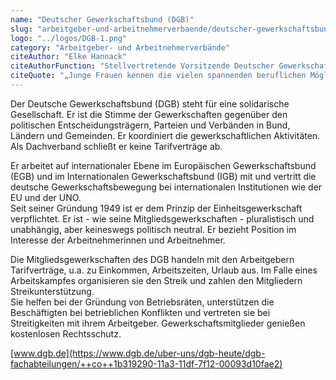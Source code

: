 ```yaml
---
name: "Deutscher Gewerkschaftsbund (DGB)"
slug: "arbeitgeber-und-arbeitnehmerverbaende/deutscher-gewerkschaftsbund-dgb"
logo: "../logos/DGB-1.png"
category: "Arbeitgeber- und Arbeitnehmerverbände"
citeAuthor: "Elke Hannack"
citeAuthorFunction: "Stellvertretende Vorsitzende Deutscher Gewerkschaftsbund"
citeQuote: "„Junge Frauen kennen die vielen spannenden beruflichen Möglichkeiten im MINT-Bereich oft nicht. Um das zu ändern, unterstützen die Gewerkschaften „Komm, mach MINT.“ als zentrale Anlaufstelle, die die vielen Förder-Angebote für junge Mädchen und Frauen bündelt. Die Aktivitäten sind so deutschlandweit sichtbar – das bietet jungen Frauen Orientierung. Weiter so!”"
---
```


Der Deutsche Gewerkschaftsbund (DGB) steht für eine solidarische Gesellschaft. Er ist die Stimme der Gewerkschaften gegenüber den politischen Entscheidungsträgern, Parteien und Verbänden in Bund, Ländern und Gemeinden. Er koordiniert die gewerkschaftlichen Aktivitäten. Als Dachverband schließt er keine Tarifverträge ab.

Er arbeitet auf internationaler Ebene im Europäischen Gewerkschaftsbund (EGB) und im Internationalen Gewerkschaftsbund (IGB) mit und vertritt die deutsche Gewerkschaftsbewegung bei internationalen Institutionen wie der EU und der UNO.  
Seit seiner Gründung 1949 ist er dem Prinzip der Einheitsgewerkschaft verpflichtet. Er ist - wie seine Mitgliedsgewerkschaften - pluralistisch und unabhängig, aber keineswegs politisch neutral. Er bezieht Position im Interesse der Arbeitnehmerinnen und Arbeitnehmer.

Die Mitgliedsgewerkschaften des DGB handeln mit den Arbeitgebern Tarifverträge, u.a. zu Einkommen, Arbeitszeiten, Urlaub aus. Im Falle eines Arbeitskampfes organisieren sie den Streik und zahlen den Mitgliedern Streikunterstützung.  
Sie helfen bei der Gründung von Betriebsräten, unterstützen die Beschäftigten bei betrieblichen Konflikten und vertreten sie bei Streitigkeiten mit ihrem Arbeitgeber. Gewerkschaftsmitglieder genießen kostenlosen Rechtsschutz.

[www.dgb.de](https://www.dgb.de/uber-uns/dgb-heute/dgb-fachabteilungen/++co++1b319290-11a3-11df-7f12-00093d10fae2)

